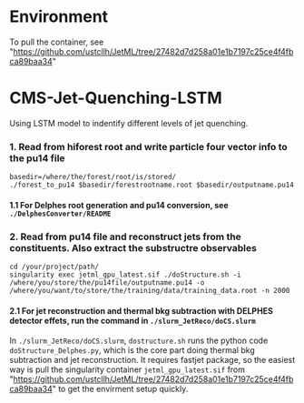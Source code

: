 # Environment
To pull the container, see "https://github.com/ustcllh/JetML/tree/27482d7d258a01e1b7197c25ce4f4fbca89baa34"

# CMS-Jet-Quenching-LSTM
Using LSTM model to indentify different levels of jet quenching. 

### 1. Read from hiforest root and write particle four vector info to the pu14 file
```
basedir=/where/the/forest/root/is/stored/
./forest_to_pu14 $basedir/forestrootname.root $basedir/outputname.pu14
```
#### 1.1 For Delphes root generation and pu14 conversion, see `./DelphesConverter/README`

### 2. Read from pu14 file and reconstruct jets from the constituents. Also extract the substructre observables
```
cd /your/project/path/
singularity exec jetml_gpu_latest.sif ./doStructure.sh -i /where/you/store/the/pu14file/outputname.pu14 -o /where/you/want/to/store/the/training/data/training_data.root -n 2000
```
#### 2.1 For jet reconstruction and thermal bkg subtraction with DELPHES detector effets, run the command in `./slurm_JetReco/doCS.slurm`

In `./slurm_JetReco/doCS.slurm`, `dostructure.sh` runs the python code `doStructure_Delphes.py`, which is the core part doing thermal bkg subtraction and jet reconstruction. It requires fastjet package, so the easiest way is pull the singularity container `jetml_gpu_latest.sif` from "https://github.com/ustcllh/JetML/tree/27482d7d258a01e1b7197c25ce4f4fbca89baa34" to get the envirment setup quickly. 
